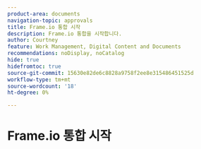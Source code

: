 ```yaml
---
product-area: documents
navigation-topic: approvals
title: Frame.io 통합 시작
description: Frame.io 통합을 시작합니다.
author: Courtney
feature: Work Management, Digital Content and Documents
recommendations: noDisplay, noCatalog
hide: true
hidefromtoc: true
source-git-commit: 15630e82de6c8828a9758f2ee8e315486451525d
workflow-type: tm+mt
source-wordcount: '18'
ht-degree: 0%

---
```



# Frame.io 통합 시작
